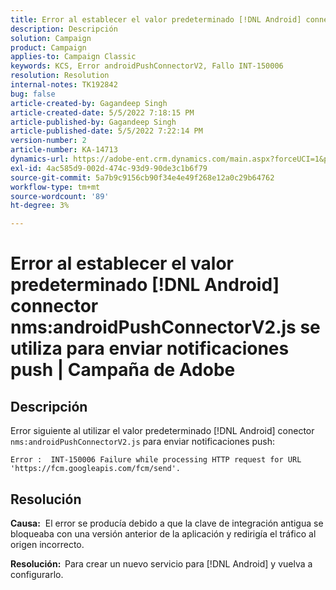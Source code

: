 ```yaml
---
title: Error al establecer el valor predeterminado [!DNL Android] connector nms:androidPushConnectorV2.js se utiliza para enviar notificaciones push | Campaña de Adobe
description: Descripción
solution: Campaign
product: Campaign
applies-to: Campaign Classic
keywords: KCS, Error androidPushConnectorV2, Fallo INT-150006
resolution: Resolution
internal-notes: TK192842
bug: false
article-created-by: Gagandeep Singh
article-created-date: 5/5/2022 7:18:15 PM
article-published-by: Gagandeep Singh
article-published-date: 5/5/2022 7:22:14 PM
version-number: 2
article-number: KA-14713
dynamics-url: https://adobe-ent.crm.dynamics.com/main.aspx?forceUCI=1&pagetype=entityrecord&etn=knowledgearticle&id=6036cf1a-a8cc-ec11-a7b5-6045bd00dd66
exl-id: 4ac585d9-002d-474c-93d9-90de3c1b6f79
source-git-commit: 5a7b9c9156cb90f34e4e49f268e12a0c29b64762
workflow-type: tm+mt
source-wordcount: '89'
ht-degree: 3%

---
```


# Error al establecer el valor predeterminado [!DNL Android] connector nms:androidPushConnectorV2.js se utiliza para enviar notificaciones push | Campaña de Adobe

## Descripción




Error siguiente al utilizar el valor predeterminado [!DNL Android] conector `nms:androidPushConnectorV2.js` para enviar notificaciones push:

```
Error :  INT-150006 Failure while processing HTTP request for URL 'https://fcm.googleapis.com/fcm/send'.
```

## Resolución


<b>Causa:</b>  El error se producía debido a que la clave de integración antigua se bloqueaba con una versión anterior de la aplicación y redirigía el tráfico al origen incorrecto.

<b>Resolución:  </b>Para crear un nuevo servicio para [!DNL Android] y vuelva a configurarlo.

